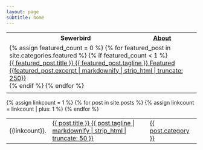 ```yaml
---
layout: page
subtitle: home
---
```


<table class="toc" cellpadding="0" border="0" cellspacing="0">
  <tr>
      <th>
        <object id="siteLogo" 
          class="center" 
          data="assets/animatedSiteLogo.svg" 
          type="image/svg+xml" 
          style="width:30px;" 
          alt="sewerbird" ></object>
      </th>
      <th>
        <span class="title">Sewerbird</span>
      </th>
      <th>
        <a href="/about" class="about_button">About</a>
      </th>
  </tr>
  <tr>
    <td class="featured" colspan="3">
      {% assign featured_count = 0 %}
      {% for featured_post in site.categories.featured %}
        {% if featured_count < 1 %}
      <a class="featured card" href="{{ BASE_PATH }}{{ featured_post.url }}">
        <div>
        {{ featured_post.title }} <span class="tagline">{{ featured_post.tagline }}</span> <span class="featured_tag">Featured</span>
        </div>
        <div class="excerpt">{{featured_post.excerpt | markdownify | strip_html | truncate: 250}}</div>
      </a>
        {% endif %}
      {% endfor %}
    </td>
  </tr>
  <tr><td class="break" colspan="3"></td> </tr>
  <tr>
    <table class="toc">
      {% assign linkcount = 1 %}
      {% for post in site.posts %}
      <tr> 
          <td>
            {{linkcount}}.
          </td>
          <td>
            <a class="post_title" href="{{ BASE_PATH }}{{ post.url }}"> {{ post.title }}
            <span class="tagline">{{ post.tagline | markdownify | strip_html | truncate: 50 }}</span>
            </a>
          </td>
          <td>
            <a href="#">{{ post.category }}</a>
          </td>
      </tr>
      {% assign linkcount = linkcount | plus: 1 %}
      {% endfor %}
    </table>
  </tr>
</table>
